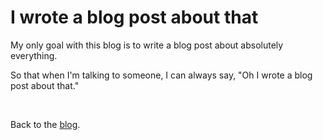 # I wrote a blog post about that

My only goal with this blog is to write a blog post about absolutely everything. 

So that when I'm talking to someone, I can always say, "Oh I wrote a blog post about that."

<br>

Back to the [blog](/wikiblogarden). 

